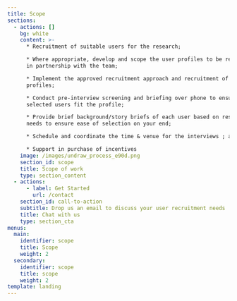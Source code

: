 ```yaml
---
title: Scope
sections:
  - actions: []
    bg: white
    content: >-
      * Recruitment of suitable users for the research;

      * Where appropriate, develop and scope the user profiles to be recruited,
      in partnership with the team;

      * Implement the approved recruitment approach and recruitment of user
      profiles;

      * Conduct pre-interview screening and briefing over phone to ensure
      selected users fit the profile;

      * Provide brief background/story briefs of each user based on research
      needs to ensure ease of selection on your end;

      * Schedule and coordinate the time & venue for the interviews ; and

      * Support in purchase of incentives
    image: /images/undraw_process_e90d.png
    section_id: scope
    title: Scope of work
    type: section_content
  - actions:
      - label: Get Started
        url: /contact
    section_id: call-to-action
    subtitle: Drop us an email to discuss your user recruitment needs
    title: Chat with us
    type: section_cta
menus:
  main:
    identifier: scope
    title: Scope
    weight: 2
  secondary:
    identifier: scope
    title: scope
    weight: 2
template: landing
---
```


